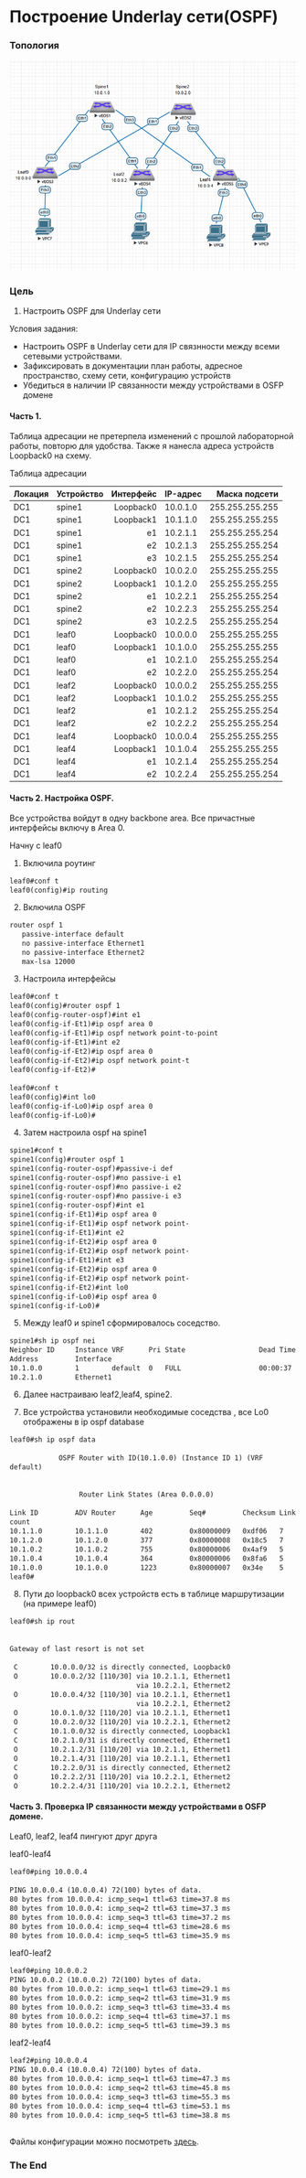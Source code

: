 #  Построение Underlay сети(OSPF)
### Топология
![](Схема1.png)

###  Цель

  1. Настроить OSPF для Underlay сети
  
  
  
  Условия задания:
  - Настроить OSPF в Underlay сети для IP связнности между всеми сетевыми устройствами.
  - Зафиксировать в документации  план работы, адресное пространство, схему сети, конфигурацию устройств
  - Убедиться в наличии IP связанности между устройствами в OSFP домене
  

#### Часть 1.

Таблица адресации не претерпела изменений с прошлой лабораторной работы, повторю для удобства. Также я нанесла адреса устройств Loopback0 на схему.

 Таблица адресации

|Локация| Устройство     | Интерфейс    | IP-адрес             | Маска подсети|
|:-----------------|:---------------|-------------------------:|:--------------------|-------:|
| DC1  | spine1 | Loopback0   | 10.0.1.0 |255.255.255.255|  
| DC1  | spine1 | Loopback1   | 10.1.1.0 |255.255.255.255|
| DC1  | spine1 | e1   | 10.2.1.1 |255.255.255.254| 
| DC1  | spine1 | e2   | 10.2.1.3 |255.255.255.254| 
| DC1  | spine1 | e3   | 10.2.1.5 |255.255.255.254| 
| DC1  | spine2 | Loopback0   | 10.0.2.0 |255.255.255.255|   
| DC1  | spine2 | Loopback1   | 10.1.2.0 |255.255.255.255|
| DC1  | spine2 | e1   | 10.2.2.1 |255.255.255.254| 
| DC1  | spine2 | e2   | 10.2.2.3 |255.255.255.254| 
| DC1  | spine2 | e3   | 10.2.2.5 |255.255.255.254| 
| DC1  | leaf0 | Loopback0   | 10.0.0.0 |255.255.255.255|   
| DC1  | leaf0 | Loopback1   | 10.1.0.0 |255.255.255.255|
| DC1  | leaf0 | e1   | 10.2.1.0 |255.255.255.254| 
| DC1  | leaf0 | e2   | 10.2.2.0 |255.255.255.254| 
| DC1  | leaf2 | Loopback0   | 10.0.0.2 |255.255.255.255|   
| DC1  | leaf2 | Loopback1   | 10.1.0.2 |255.255.255.255|
| DC1  | leaf2 | e1   | 10.2.1.2 |255.255.255.254| 
| DC1  | leaf2 | e2   | 10.2.2.2 |255.255.255.254|
| DC1  | leaf4 | Loopback0   | 10.0.0.4 |255.255.255.255|   
| DC1  | leaf4 | Loopback1   | 10.1.0.4 |255.255.255.255|
| DC1  | leaf4 | e1   | 10.2.1.4 |255.255.255.254| 
| DC1  | leaf4 | e2   | 10.2.2.4 |255.255.255.254|


#### Часть 2. Настройка OSPF.

Все устройства войдут в одну backbone area. Все причастные интерфейсы включу в Area 0.

Начну с leaf0

1. Включила роутинг

```
leaf0#conf t
leaf0(config)#ip routing
```
2. Включила OSPF

```
router ospf 1
   passive-interface default
   no passive-interface Ethernet1
   no passive-interface Ethernet2
   max-lsa 12000

```
3. Настроила интерфейсы

```
leaf0#conf t
leaf0(config)#router ospf 1
leaf0(config-router-ospf)#int e1
leaf0(config-if-Et1)#ip ospf area 0
leaf0(config-if-Et1)#ip ospf network point-to-point
leaf0(config-if-Et1)#int e2
leaf0(config-if-Et2)#ip ospf area 0
leaf0(config-if-Et2)#ip ospf network point-t
leaf0(config-if-Et2)#

leaf0#conf t
leaf0(config)#int lo0
leaf0(config-if-Lo0)#ip ospf area 0
leaf0(config-if-Lo0)#

```


4. Затем настроила ospf на spine1

```
spine1#conf t
spine1(config)#router ospf 1
spine1(config-router-ospf)#passive-i def
spine1(config-router-ospf)#no passive-i e1
spine1(config-router-ospf)#no passive-i e2
spine1(config-router-ospf)#no passive-i e3
spine1(config-router-ospf)#int e1
spine1(config-if-Et1)#ip ospf area 0
spine1(config-if-Et1)#ip ospf network point-
spine1(config-if-Et1)#int e2
spine1(config-if-Et2)#ip ospf area 0
spine1(config-if-Et2)#ip ospf network point-
spine1(config-if-Et1)#int e3
spine1(config-if-Et2)#ip ospf area 0
spine1(config-if-Et2)#ip ospf network point-
spine1(config-if-Et2)#int lo0
spine1(config-if-Lo0)#ip ospf area 0
spine1(config-if-Lo0)#

```

5. Между leaf0 и spine1 сформировалось соседство. 

```
spine1#sh ip ospf nei
Neighbor ID     Instance VRF      Pri State                  Dead Time   Address         Interface
10.1.0.0        1        default  0   FULL                   00:00:37    10.2.1.0        Ethernet1
```

6. Далее настраиваю leaf2,leaf4, spine2.

7. Все устройства установили необходимые соседства , все Lo0 отображены в ip ospf database

```
leaf0#sh ip ospf data

            OSPF Router with ID(10.1.0.0) (Instance ID 1) (VRF default)


                 Router Link States (Area 0.0.0.0)

Link ID         ADV Router      Age         Seq#         Checksum Link count
10.1.1.0        10.1.1.0        402         0x80000009   0xdf06   7
10.1.2.0        10.1.2.0        377         0x80000008   0x18c5   7
10.1.0.2        10.1.0.2        755         0x80000006   0x4af9   5
10.1.0.4        10.1.0.4        364         0x80000006   0x8fa6   5
10.1.0.0        10.1.0.0        1223        0x80000007   0x34e    5
leaf0#

```

8. Пути до loopback0 всех устройств есть в таблице маршрутизации (на примере leaf0)

```
leaf0#sh ip rout


Gateway of last resort is not set

 C        10.0.0.0/32 is directly connected, Loopback0
 O        10.0.0.2/32 [110/30] via 10.2.1.1, Ethernet1
                               via 10.2.2.1, Ethernet2
 O        10.0.0.4/32 [110/30] via 10.2.1.1, Ethernet1
                               via 10.2.2.1, Ethernet2
 O        10.0.1.0/32 [110/20] via 10.2.1.1, Ethernet1
 O        10.0.2.0/32 [110/20] via 10.2.2.1, Ethernet2
 C        10.1.0.0/32 is directly connected, Loopback1
 C        10.2.1.0/31 is directly connected, Ethernet1
 O        10.2.1.2/31 [110/20] via 10.2.1.1, Ethernet1
 O        10.2.1.4/31 [110/20] via 10.2.1.1, Ethernet1
 C        10.2.2.0/31 is directly connected, Ethernet2
 O        10.2.2.2/31 [110/20] via 10.2.2.1, Ethernet2
 O        10.2.2.4/31 [110/20] via 10.2.2.1, Ethernet2

```

#### Часть 3. Проверка IP связанности между устройствами в OSFP домене.

Leaf0, leaf2, leaf4 пингуют друг друга

leaf0-leaf4
```
leaf0#ping 10.0.0.4

PING 10.0.0.4 (10.0.0.4) 72(100) bytes of data.
80 bytes from 10.0.0.4: icmp_seq=1 ttl=63 time=37.8 ms
80 bytes from 10.0.0.4: icmp_seq=2 ttl=63 time=37.3 ms
80 bytes from 10.0.0.4: icmp_seq=3 ttl=63 time=37.2 ms
80 bytes from 10.0.0.4: icmp_seq=4 ttl=63 time=28.6 ms
80 bytes from 10.0.0.4: icmp_seq=5 ttl=63 time=35.9 ms

```
leaf0-leaf2
```
leaf0#ping 10.0.0.2
PING 10.0.0.2 (10.0.0.2) 72(100) bytes of data.
80 bytes from 10.0.0.2: icmp_seq=1 ttl=63 time=29.1 ms
80 bytes from 10.0.0.2: icmp_seq=2 ttl=63 time=31.9 ms
80 bytes from 10.0.0.2: icmp_seq=3 ttl=63 time=33.4 ms
80 bytes from 10.0.0.2: icmp_seq=4 ttl=63 time=37.1 ms
80 bytes from 10.0.0.2: icmp_seq=5 ttl=63 time=39.3 ms

```
leaf2-leaf4
```
leaf2#ping 10.0.0.4
PING 10.0.0.4 (10.0.0.4) 72(100) bytes of data.
80 bytes from 10.0.0.4: icmp_seq=1 ttl=63 time=47.3 ms
80 bytes from 10.0.0.4: icmp_seq=2 ttl=63 time=45.8 ms
80 bytes from 10.0.0.4: icmp_seq=3 ttl=63 time=55.3 ms
80 bytes from 10.0.0.4: icmp_seq=4 ttl=63 time=53.1 ms
80 bytes from 10.0.0.4: icmp_seq=5 ttl=63 time=38.8 ms


```
Файлы конфигурации можно посмотреть [здесь](configs/).
###  The End 